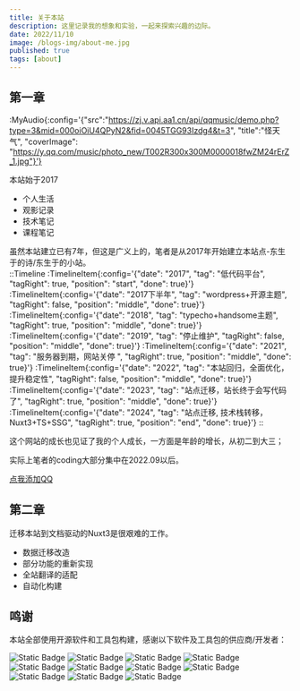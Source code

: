 ```yaml
---
title: 关于本站
description: 这里记录我的想象和实验，一起来探索兴趣的边际。
date: 2022/11/10
image: /blogs-img/about-me.jpg
published: true
tags: [about]
---
```


## 第一章

:MyAudio{:config='{"src":"https://zj.v.api.aa1.cn/api/qqmusic/demo.php?type=3&mid=000oiOiU4QPyN2&fid=0045TGG93Izdg4&t=3", "title":"怪天气", "coverImage": "https://y.qq.com/music/photo_new/T002R300x300M0000018fwZM24rErZ_1.jpg"}'}

本站始于2017

- 个人生活
- 观影记录
- 技术笔记
- 课程笔记

虽然本站建立已有7年，但这是广义上的，笔者是从2017年开始建立本站点-东生于的诗/东生于的小站。  
::Timeline
:TimelineItem{:config='{"date": "2017", "tag": "低代码平台", "tagRight": true, "position": "start", "done": true}'}
:TimelineItem{:config='{"date": "2017下半年", "tag": "wordpress+开源主题", "tagRight": false, "position": "middle", "done": true}'}
:TimelineItem{:config='{"date": "2018", "tag": "typecho+handsome主题", "tagRight": true, "position": "middle", "done": true}'}
:TimelineItem{:config='{"date": "2019", "tag": "停止维护", "tagRight": false, "position": "middle", "done": true}'}
:TimelineItem{:config='{"date": "2021", "tag": "服务器到期，网站关停 ", "tagRight": true, "position": "middle", "done": true}'}
:TimelineItem{:config='{"date": "2022", "tag": "本站回归，全面优化，提升稳定性", "tagRight": false, "position": "middle", "done": true}'}
:TimelineItem{:config='{"date": "2023", "tag": "站点迁移，站长终于会写代码了", "tagRight": true, "position": "middle", "done": true}'}
:TimelineItem{:config='{"date": "2024", "tag": "站点迁移, 技术栈转移，Nuxt3+TS+SSG", "tagRight": true, "position": "end", "done": true}'}
::

这个网站的成长也见证了我的个人成长，一方面是年龄的增长，从初二到大三；

实际上笔者的coding大部分集中在2022.09以后。

<a href="tencent://AddContact/?fromId=45&fromSubId=1&subcmd=all&uin=1546492103&website=www.oicqzone.com" class='btn btn-xs btn-accent'>点我添加QQ</a>

## 第二章

迁移本站到文档驱动的Nuxt3是很艰难的工作。

- 数据迁移改造
- 部分功能的重新实现
- 全站翻译的适配
- 自动化构建

## 鸣谢

本站全部使用开源软件和工具包构建，感谢以下软件及工具包的供应商/开发者：

<div class="grid grid-cols-4 grid-rows-3 h-24">
    <img alt="Static Badge" src="https://img.shields.io/badge/nodejs-%20?style=flat&color=green" class="h-3/4">
    <img alt="Static Badge" src="https://img.shields.io/badge/Nuxt3%2Fcontent-%20?style=flat&color=purple">
    <img alt="Static Badge" src="https://img.shields.io/badge/Nuxt3%2Fcontent-zooper-%20?style=flat&color=purple" >
    <img alt="Static Badge" src="https://img.shields.io/badge/vue3_audio_player-%20%20?style=flat&color=yellow" >
    <img alt="Static Badge" src="https://img.shields.io/badge/daisyui-%20?style=flat&color=lightblue">
    <img alt="Static Badge" src="https://img.shields.io/badge/tailwindcss-%20?style=plastic&color=blue">
    <img alt="Static Badge" src="https://img.shields.io/badge/python-%20?style=plastic&color=slate">
    <img alt="Static Badge" src="https://img.shields.io/badge/translate.js-%20?style=plastic&color=slate">
    <img alt="Static Badge" src="https://img.shields.io/badge/vue-%20?style=for-the-badge&color=pink">
    <img alt="Static Badge" src="https://img.shields.io/badge/vite-%20?style=for-the-badge&color=%20indigo">
    <img alt="Static Badge" src="https://img.shields.io/badge/github--action-%20?style=flat-square" class="h-3/4">
</div>
